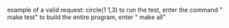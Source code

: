 example of a valid request: circle(1 1,3)
to run the test, enter the command " make test"
to build the entire program, enter " make all"
